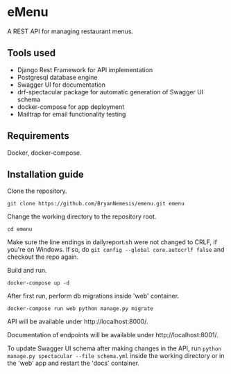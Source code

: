 # eMenu

A REST API for managing restaurant menus.

## Tools used
* Django Rest Framework for API implementation
* Postgresql database engine
* Swagger UI for documentation
* drf-spectacular package for automatic generation of Swagger UI schema
* docker-compose for app deployment
* Mailtrap for email functionality testing

## Requirements
Docker, docker-compose.

## Installation guide
Clone the repository.
```
git clone https://github.com/BryanNemesis/emenu.git emenu
```
Change the working directory to the repository root.
```
cd emenu
```
Make sure the line endings in dailyreport&#46;sh were not changed to CRLF, if you're on Windows. If so, do `git config --global core.autocrlf false` and checkout the repo again.

Build and run.
 ```
 docker-compose up -d
 ```
After first run, perform db migrations inside 'web' container.
```
docker-compose run web python manage.py migrate
```
API will be available under http://localhost:8000/.

Documentation of endpoints will be available under http://localhost:8001/.

To update Swagger UI schema after making changes in the API, run `python manage.py spectacular --file schema.yml` inside the working directory or in the 'web' app and restart the 'docs' container.